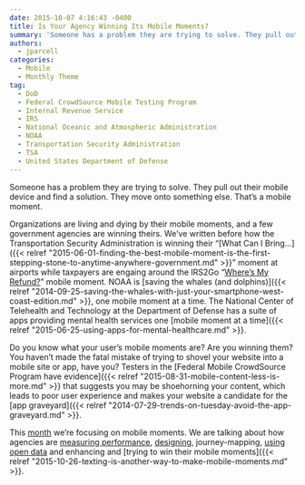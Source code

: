 ```yaml
---
date: 2015-10-07 4:16:43 -0400
title: Is Your Agency Winning Its Mobile Moments?
summary: 'Someone has a problem they are trying to solve. They pull out their mobile device and find a solution. They move onto something else. That&#8217;s a mobile moment. Organizations are living and dying by their mobile moments, and a few government agencies are winning theirs. We&#8217;ve written before how the Transportation Security Administration is winning'
authors:
  - jparcell
categories:
  - Mobile
  - Monthly Theme
tag:
  - DoD
  - Federal CrowdSource Mobile Testing Program
  - Internal Revenue Service
  - IRS
  - National Oceanic and Atmospheric Administration
  - NOAA
  - Transportation Security Administration
  - TSA
  - United States Department of Defense
---
```


Someone has a problem they are trying to solve. They pull out their mobile device and find a solution. They move onto something else. That&#8217;s a mobile moment.

Organizations are living and dying by their mobile moments, and a few government agencies are winning theirs. We&#8217;ve written before how the Transportation Security Administration is winning their &#8220;[What Can I Bring&#8230;]({{< relref "2015-06-01-finding-the-best-mobile-moment-is-the-first-stepping-stone-to-anytime-anywhere-government.md" >}}&#8221; moment at airports while taxpayers are engaing around the IRS2Go &#8220;[Where&#8217;s My Refund?](https://www.WHATEVER/2012/07/13/irs2go-app/)&#8221; mobile moment. NOAA is [saving the whales (and dolphins)]({{< relref "2014-09-25-saving-the-whales-with-just-your-smartphone-west-coast-edition.md" >}}, one mobile moment at a time. The National Center of Telehealth and Technology at the Department of Defense has a suite of apps providing mental health services one [mobile moment at a time]({{< relref "2015-06-25-using-apps-for-mental-healthcare.md" >}}.

Do you know what your user&#8217;s mobile moments are? Are you winning them? You haven’t made the fatal mistake of trying to shovel your website into a mobile site or app, have you? Testers in the [Federal Mobile CrowdSource Program have evidence]({{< relref "2015-08-31-mobile-content-less-is-more.md" >}} that suggests you may be shoehorning your content, which leads to poor user experience and makes your website a candidate for the [app graveyard]({{< relref "2014-07-29-trends-on-tuesday-avoid-the-app-graveyard.md" >}}.

This [month](https://www.WHATEVER/category/monthly-theme/) we&#8217;re focusing on mobile moments. We are talking about how agencies are [measuring performance](https://www.WHATEVER/2015/10/21/gov-analytics-breakdown-2-mobile-is-bigger-than-ever/), [designing](https://www.WHATEVER/2015/10/13/trends-on-tuesday-is-crowdsourcing-the-future-of-mobile-design-and-development-2/), journey-mapping, [using open data](https://www.WHATEVER/2015/10/21/the-data-briefing-300-mobile-moments/) and enhancing and [trying to win their mobile moments]({{< relref "2015-10-26-texting-is-another-way-to-make-mobile-moments.md" >}}.